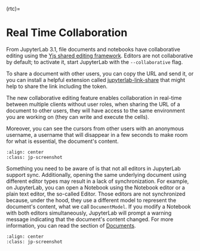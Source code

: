 (rtc)=

# Real Time Collaboration

From JupyterLab 3.1, file documents and notebooks have collaborative
editing using the [Yjs shared editing framework](https://github.com/yjs/yjs).
Editors are not collaborative by default; to activate it, start JupyterLab
with the `--collaborative` flag.

To share a document with other users, you can copy the URL and send it, or you
can install a helpful extension called
[jupyterlab-link-share](https://github.com/jupyterlab-contrib/jupyterlab-link-share)
that might help to share the link including the token.

The new collaborative editing feature enables collaboration in real-time
between multiple clients without user roles, when sharing the URL of a
document to other users, they will have access to the same environment you
are working on (they can write and execute the cells).

Moreover, you can see the cursors from other users with an anonymous
username, a username that will disappear in a few seconds to make room
for what is essential, the document's content.

```{image} images/rtc_shared_cursors.png
:align: center
:class: jp-screenshot
```

Something you need to be aware of is that not all editors in JupyterLab support sync.
Additionally, opening the same underlying document using different editor types may result
in a lack of synchronization.
For example, on JupyterLab, you can open a Notebook using the Notebook
editor or a plain text editor, the so-called Editor. Those editors are
not synchronized because, under the hood, they use a different model to
represent the document's content, what we call `DocumentModel`. If you
modify a Notebook with both editors simultaneously, JupyterLab will prompt
a warning message indicating that the document's content changed. For more
information, you can read the section of
[Documents](https://jupyterlab.readthedocs.io/en/latest/extension/documents.html#documents).

```{image} images/rtc_sync_editors.png
:align: center
:class: jp-screenshot
```
